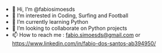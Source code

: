 - 👋 Hi, I’m @fabiosimoesds
- 👀 I’m interested in Coding, Surfing and Football
- 🌱 I’m currently learning Python
- 💞️ I’m looking to collaborate on Python projects
- 📫 How to reach me : fabio.simoesds@gmail.com or https://www.linkedin.com/in/fabio-dos-santos-ab394950/

<!---
fabiosimoesds/fabiosimoesds is a ✨ special ✨ repository because its `README.md` (this file) appears on your GitHub profile.
You can click the Preview link to take a look at your changes.
--->
